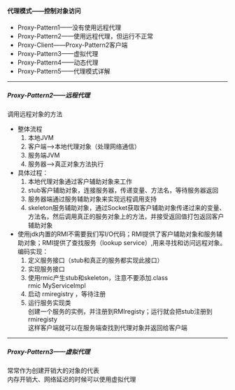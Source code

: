 #### 代理模式——控制对象访问
   - Proxy-Pattern1——没有使用远程代理
   - Proxy-Pattern2——使用远程代理，但运行不正常
   - Proxy-Client——Proxy-Pattern2客户端
   - Proxy-Pattern3——虚拟代理
   - Proxy-Pattern4——动态代理
   - Proxy-Pattern5——代理模式详解
---
##### Proxy-Pattern2——远程代理   
调用远程对象的方法
   - 整体流程
     1. 本地JVM
     2. 客户端——>本地代理对象（处理网络通信）
     3. 服务端JVM
     4. 服务器——>真正对象方法执行
   - 具体过程：
     1. 本地代理对象通过客户辅助对象来工作
     2. stub客户辅助对象，连接服务器，传递变量、方法名，等待服务器返回
     3. 服务器端通过服务辅助对象来实现远程调用支持
     4. skeleton服务辅助对象，通过Socket获取客户辅助对象传递过来的变量、方法名，然后调用真正的服务对象上的方法，并接受返回值打包返回客户辅助对象
   - 使用jdk内置的RMI不需要我们写I/O代码；RMI提供了客户辅助对象和服务辅助对象；RMI提供了查找服务（lookup service）,用来寻找和访问远程对象。   
编码实现：
     1. 定义服务接口（stub和真正的服务都实现此接口）
     2. 实现服务接口
     3. 使用rmic产生stub和skeleton，注意不要添加.class   
rmic MyServiceImpl
     4. 启动 rmiregistry ，等待注册
     5. 运行服务实现类   
创建一个服务的实例，并注册到RMIregisty；运行就会把stub注册到rmiregisty   
这样客户端就可以在服务端查找到代理对象并返回给客户端
---
##### Proxy-Pattern3——虚拟代理
常常作为创建开销大的对象的代表   
内存开销大、网络延迟的时候可以使用虚拟代理
